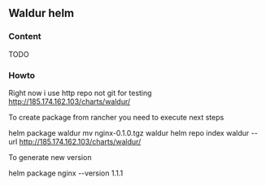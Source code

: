 ## Waldur helm

### Content

TODO

### Howto

Right now i use http repo not git for testing http://185.174.162.103/charts/waldur/

To create package from rancher you need to execute next steps

helm package waldur
mv nginx-0.1.0.tgz waldur
helm repo index waldur --url http://185.174.162.103/charts/waldur/

To generate new version

helm package nginx --version 1.1.1

